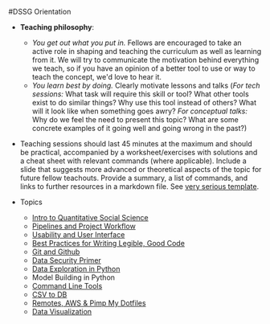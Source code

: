 #DSSG Orientation

- **Teaching philosophy**:
   - *You get out what you put in.* Fellows are encouraged to take an active role in shaping and teaching the curriculum as well as learning from it. We will try to communicate the motivation behind everything we teach, so if you have an opinion of a better tool to use or way to teach the concept, we'd love to hear it.
   - *You learn best by doing.* Clearly motivate lessons and talks (*For tech sessions:* What task will require this skill or tool? What other tools exist to do similar things? Why use this tool instead of others? What will it look like when something goes awry? *For conceptual talks:* Why do we feel the need to present this topic? What are some concrete examples of it going well and going wrong in the past?)
- Teaching sessions should last 45 minutes at the maximum and should be practical, accompanied by a worksheet/exercises with solutions and a cheat sheet with relevant commands (where applicable). Include a slide that suggests more advanced or theoretical aspects of the topic for future fellow teachouts. Provide a summary, a list of commands, and links to further resources in a markdown file. See [very serious template](tutorial-template/).

- Topics
    - [Intro to Quantitative Social Science](quantitative-social-science/)
    - [Pipelines and Project Workflow](pipelines-and-project-workflow)
    - [Usability and User Interface](usability-and-user-interfaces/)
    - [Best Practices for Writing Legible, Good Code](bestpractices/)
    - [Git and Github](git-and-github)
    - [Data Security Primer](data-security-primer)
    - [Data Exploration in Python](data-exploration-in-python)
    - Model Building in Python
    - [Command Line Tools](command-line-tools)
    - [CSV to DB](csv-to-db)
    - [Remotes, AWS & Pimp My Dotfiles](pimp-my-dotfiles/)
  - [Data Visualization](data-viz/)